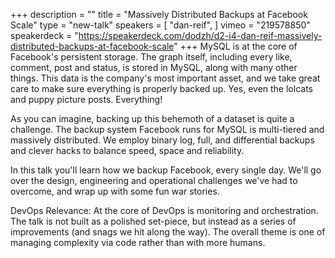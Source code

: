 +++
description = ""
title = "Massively Distributed Backups at Facebook Scale"
type = "new-talk"
speakers = [
        "dan-reif",
]
vimeo = "219578850"
speakerdeck = "https://speakerdeck.com/dodzh/d2-i4-dan-reif-massively-distributed-backups-at-facebook-scale"
+++
MySQL is at the core of Facebook's persistent storage. The graph itself, including every
like, comment, post and status, is stored in MySQL, along with many other things. This
data is the company's most important asset, and we take great care to make sure everything
is properly backed up. Yes, even the lolcats and puppy picture posts. Everything!

As you can imagine, backing up this behemoth of a dataset is quite a challenge. The backup
system Facebook runs for MySQL is multi-tiered and massively distributed. We employ binary
log, full, and differential backups and clever hacks to balance speed, space and reliability.

In this talk you'll learn how we backup Facebook, every single day. We'll go over the
design, engineering and operational challenges we've had to overcome, and wrap up with
some fun war stories.

DevOps Relevance: At the core of DevOps is monitoring and orchestration. The talk is not
built as a polished set-piece, but instead as a series of improvements (and snags we hit
along the way).  The overall theme is one of managing complexity via code rather than with
more humans.
